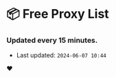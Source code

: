 # :package: Free Proxy List
### Updated every 15 minutes.

- Last updated: `2024-06-07 10:44`

:heart:

